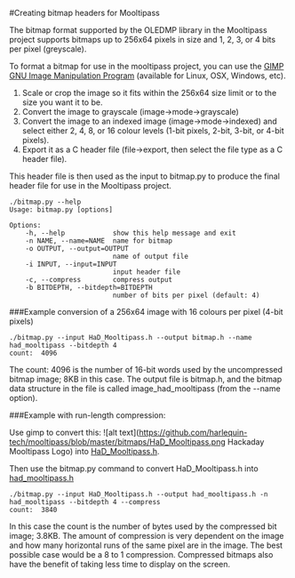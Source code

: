 #Creating bitmap headers for Mooltipass

The bitmap format supported by the OLEDMP library in the Mooltipass project supports bitmaps up to 256x64 pixels in size and 1, 2, 3, or 4 bits per pixel (greyscale).

To format a bitmap for use in the mooltipass project, you can use the <a href="http://www.gimp.org">GIMP GNU Image Manipulation Program</a> (available for Linux, OSX, Windows, etc).  

1. Scale or crop the image so it fits within the 256x64 size limit or to the size you want it to be.
2. Convert the image to grayscale (image->mode->grayscale)
3. Convert the image to an indexed image (image->mode->indexed) and select either 2, 4, 8, or 16 colour levels (1-bit pixels, 2-bit, 3-bit, or 4-bit pixels).  
4. Export it as a C header file (file->export, then select the file type as a C header file).

This header file is then used as the input to bitmap.py to produce the final header file for use in the Mooltipass project.

```
./bitmap.py --help
Usage: bitmap.py [options]

Options:
    -h, --help            show this help message and exit
    -n NAME, --name=NAME  name for bitmap
    -o OUTPUT, --output=OUTPUT
                          name of output file
    -i INPUT, --input=INPUT
                          input header file
    -c, --compress        compress output
    -b BITDEPTH, --bitdepth=BITDEPTH
                          number of bits per pixel (default: 4)
```

###Example conversion of a 256x64 image with 16 colours per pixel (4-bit pixels)
```
./bitmap.py --input HaD_Mooltipass.h --output bitmap.h --name had_mooltipass --bitdepth 4
count:  4096
```

The count: 4096 is the number of 16-bit words used by the uncompressed bitmap image; 8KB in this case. The output file is bitmap.h, and the bitmap data structure in the file is called image_had_mooltipass (from the --name option).

###Example with run-length compression:

Use gimp to convert this:
![alt text](https://github.com/harlequin-tech/mooltipass/blob/master/bitmaps/HaD_Mooltipass.png Hackaday Mooltipass Logo) into [HaD_Mooltipass.h](https://github.com/harlequin-tech/mooltipass/blob/master/bitmaps/HaD_Mooltipass.h).

Then use the bitmap.py command to convert HaD_Mooltipass.h into [had_mooltipass.h](https://github.com/harlequin-tech/mooltipass/blob/master/source_code/src/had_mooltipass.h)
```
./bitmap.py --input HaD_Mooltipass.h --output had_mooltipass.h -n had_mooltipass --bitdepth 4 --compress
count:  3840
```


In this case the count is the number of bytes used by the compressed bit image; 3.8KB. The amount of compression is very dependent on the image and how many horizontal runs of the same pixel are in the image. The best possible case would be a 8 to 1 compression. Compressed bitmaps also have the benefit of taking less time to display on the screen.
